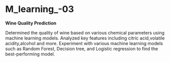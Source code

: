 # M_learning_-03
******Wine Quality Prediction******

Determined the quality of wine based on various chemical parameters using machine learning models.
Analyzed key features including citric acid,volatile acidity,alcohol and more.
Experiment with various machine learning models such as Random Forest, Decision tree, and Logistic regression to find the best-performing model.
